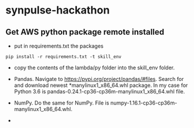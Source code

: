 # synpulse-hackathon


## Get AWS python package remote installed

- put in requirements.txt the packages

`pip install -r requirements.txt -t skill_env`

- copy the contents of the lambda/py folder into the skill_env folder.

- Pandas. Navigate to https://pypi.org/project/pandas/#files. Search for and download newest *manylinux1_x86_64.whl package. In my case for Python 3.6 is pandas-0.24.1-cp36-cp36m-manylinux1_x86_64.whl file.

- NumPy. Do the same for NumPy. File is numpy-1.16.1-cp36-cp36m-manylinux1_x86_64.whl.

- 
